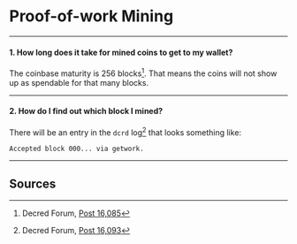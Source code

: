 # **<i class="fa fa-fire"></i> Proof-of-work Mining**

---

#### **1. How long does it take for mined coins to get to my wallet?**

The coinbase maturity is 256 blocks[^16085]. That means the coins will not show up as spendable for that many blocks.

---

#### **2. How do I find out which block I mined?**

There will be an entry in the `dcrd` log[^16093] that looks something like:

```no-highlight
Accepted block 000... via getwork.
```

---

## **<i class="fa fa-book"></i> Sources**

[^16085]: Decred Forum, [Post 16,085](https://forum.decred.org/threads/1852/#post-16085)
[^16093]: Decred Forum, [Post 16,093](https://forum.decred.org/threads/1852/#post-16093)
